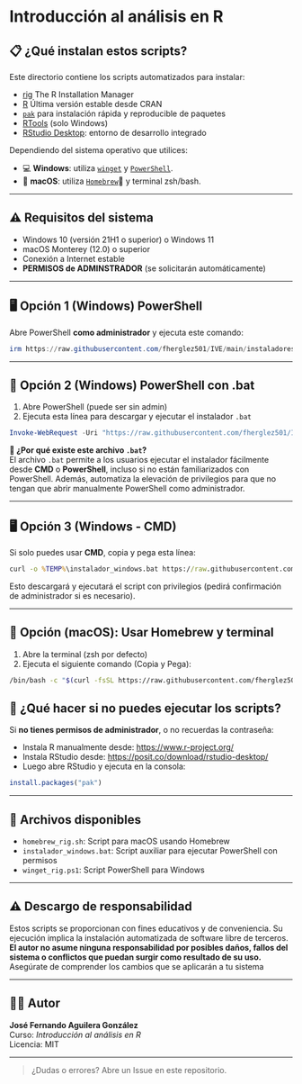 # Introducción al análisis en R
## 📋 ¿Qué instalan estos scripts?

Este directorio contiene los scripts automatizados para instalar:
- [rig](https://github.com/r-lib/rig) The R Installation Manager
- [R](https://www.r-project.org/) Última versión estable desde CRAN
- [`pak`](https://pak.r-lib.org/) para instalación rápida y reproducible de paquetes
- [RTools](https://cran.r-project.org/bin/windows/Rtools/) (solo Windows)
- [RStudio Desktop](https://posit.co/download/rstudio-desktop/): entorno de desarrollo integrado

Dependiendo del sistema operativo que utilices:
- 💻 **Windows**: utiliza [`winget`](https://learn.microsoft.com/es-es/windows/package-manager/winget/) y [`PowerShell`](https://learn.microsoft.com/es-es/powershell/scripting/install/installing-powershell-on-windows?view=powershell-7.4#winget).
- 🍏 **macOS**: utiliza [`Homebrew`](https://brew.sh/)🍺 y terminal zsh/bash.

---

## ⚠️ Requisitos del sistema

- Windows 10 (versión 21H1 o superior) o Windows 11
- macOS Monterey (12.0) o superior
- Conexión a Internet estable
- **PERMISOS de ADMINSTRADOR** (se solicitarán automáticamente)

---

## 🖥️ Opción 1 (Windows) PowerShell

Abre PowerShell **como administrador** y ejecuta este comando:

```powershell
irm https://raw.githubusercontent.com/fherglez501/IVE/main/instaladores/winget_rig.ps1 | iex
```

---

## 🧰 Opción 2 (Windows) PowerShell con .bat
1. Abre PowerShell (puede ser sin admin)
2. Ejecuta esta línea para descargar y ejecutar el instalador `.bat`

```powershell
Invoke-WebRequest -Uri "https://raw.githubusercontent.com/fherglez501/IVE/main/instaladores/instalador_windows.bat" -OutFile "$env:TEMP\instalador_windows.bat"; Start-Process -FilePath "$env:TEMP\instalador_windows.bat" -Verb RunAs
```

**📌 ¿Por qué existe este archivo `.bat`?**  
El archivo `.bat` permite a los usuarios ejecutar el instalador fácilmente desde **CMD** o **PowerShell**, incluso si no están familiarizados con PowerShell. Además, automatiza la elevación de privilegios para que no tengan que abrir manualmente PowerShell como administrador.

---

## 🖥️ Opción 3 (Windows - CMD)
Si solo puedes usar **CMD**, copia y pega esta línea:

```cmd
curl -o %TEMP%\instalador_windows.bat https://raw.githubusercontent.com/fherglez501/IVE/main/instaladores/instalador_windows.bat && %TEMP%\instalador_windows.bat

```

Esto descargará y ejecutará el script con privilegios (pedirá confirmación de administrador si es necesario).

---

## 🍏 Opción (macOS): Usar Homebrew y terminal
1. Abre la terminal (zsh por defecto)
2. Ejecuta el siguiente comando (Copia y Pega):

```bash
/bin/bash -c "$(curl -fsSL https://raw.githubusercontent.com/fherglez501/IVE/main/instaladores/homebrew_rig.sh)"
```

## 🧠 ¿Qué hacer si no puedes ejecutar los scripts?
Si **no tienes permisos de administrador**, o no recuerdas la contraseña:

- Instala R manualmente desde: https://www.r-project.org/
- Instala RStudio desde: https://posit.co/download/rstudio-desktop/
- Luego abre RStudio y ejecuta en la consola:

```r
install.packages("pak")
```

---

## 📁 Archivos disponibles
- `homebrew_rig.sh`: Script para macOS usando Homebrew
- `instalador_windows.bat`: Script auxiliar para ejecutar PowerShell con permisos
- `winget_rig.ps1`: Script PowerShell para Windows

---

## ⚠️ Descargo de responsabilidad

Estos scripts se proporcionan con fines educativos y de conveniencia. Su ejecución implica la instalación automatizada de software libre de terceros.
**El autor no asume ninguna responsabilidad por posibles daños, fallos del sistema o conflictos que puedan surgir como resultado de su uso.**
Asegúrate de comprender los cambios que se aplicarán a tu sistema

---
## 👨‍🏫 Autor
**José Fernando Aguilera González**  
Curso: *Introducción al análisis en R*  
Licencia: MIT

---

> ¿Dudas o errores? Abre un Issue en este repositorio.
